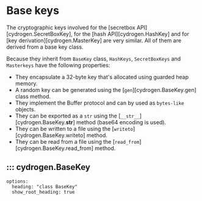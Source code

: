 # Base keys

The cryptographic keys involved for the [secretbox API][cydrogen.SecretBoxKey], for the [hash API][cydrogen.HashKey]
and for [key derivation][cydrogen.MasterKey] are very similar. All of them are derived from a base key class.

Because they inherit from `BaseKey` class, `HashKeys`, `SecretBoxKeys` and `Masterkeys` have the following properties:

- They encapsulate a 32-byte key that's allocated using guarded heap memory.
- A random key can be generated using the [`gen`][cydrogen.BaseKey.gen] class method.
- They implement the Buffer protocol and can by used as `bytes-like` objects.
- They can be exported as a `str` using the [`__str__`][cydrogen.BaseKey.__str__] method (base64 encoding is used).
- They can be written to a file using the [`writeto`][cydrogen.BaseKey.writeto] method.
- They can be read from a file using the [`read_from`][cydrogen.BaseKey.read_from] method.

## ::: cydrogen.BaseKey
    options:
      heading: "class BaseKey"
      show_root_heading: true
